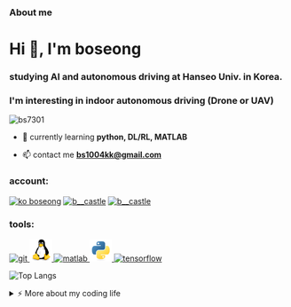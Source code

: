 ### About me

<h1 align="left">Hi 👋, I'm boseong</h1>
<h3 align="left">studying AI and autonomous driving at Hanseo Univ. in Korea.</h3>
<h3 align="left">I'm interesting in indoor autonomous driving (Drone or UAV)</h3>

<p align="left"> <img src="https://komarev.com/ghpvc/?username=bs7301&label=Profile%20views&color=b4faaa&style=flat-square" alt="bs7301" /> </p>

- 🌱 currently learning **python, DL/RL, MATLAB**

- 📫 contact me **bs1004kk@gmail.com**

<h3 align="left">account:</h3>
<p align="left">
<a href="https://kaggle.com/ko boseong" target="blank"><img align="center" src="https://raw.githubusercontent.com/rahuldkjain/github-profile-readme-generator/master/src/images/icons/Social/kaggle.svg" alt="ko boseong" height="30" width="40" /></a>
<a href="https://instagram.com/b__castle" target="blank"><img align="center" src="https://raw.githubusercontent.com/rahuldkjain/github-profile-readme-generator/master/src/images/icons/Social/instagram.svg" alt="b__castle" height="30" width="40" /></a>
<a href="https://discord.gg/b__castle" target="blank"><img align="center" src="https://raw.githubusercontent.com/rahuldkjain/github-profile-readme-generator/master/src/images/icons/Social/discord.svg" alt="b__castle" height="30" width="40" /></a>
</p>

<h3 align="left"> tools:</h3>
<p align="left"> <a href="https://git-scm.com/" target="_blank" rel="noreferrer"> <img src="https://www.vectorlogo.zone/logos/git-scm/git-scm-icon.svg" alt="git" width="40" height="40"/> </a> <a href="https://www.linux.org/" target="_blank" rel="noreferrer"> <img src="https://raw.githubusercontent.com/devicons/devicon/master/icons/linux/linux-original.svg" alt="linux" width="40" height="40"/> </a> <a href="https://www.mathworks.com/" target="_blank" rel="noreferrer"> <img src="https://upload.wikimedia.org/wikipedia/commons/2/21/Matlab_Logo.png" alt="matlab" width="40" height="40"/> </a> <a href="https://www.python.org" target="_blank" rel="noreferrer"> <img src="https://raw.githubusercontent.com/devicons/devicon/master/icons/python/python-original.svg" alt="python" width="40" height="40"/> </a> <a href="https://www.tensorflow.org" target="_blank" rel="noreferrer"> <img src="https://www.vectorlogo.zone/logos/tensorflow/tensorflow-icon.svg" alt="tensorflow" width="40" height="40"/> </a> </p>


![Top Langs](https://github-readme-stats.vercel.app/api/top-langs/?username=bs7301&layout=compact&hide=css,html)





<details>
<summary>⚡️ More about my coding life</summary>
<br />

<p><img align="center" src="https://github-readme-streak-stats.herokuapp.com/?user=bs7301&" alt="bs7301" /></p>



<p>&nbsp;<img align="center" src="https://github-readme-stats.vercel.app/api?username=bs7301&show_icons=true&theme=gruvbox&title_color=000000&text_color=b4faaa&bg_color=ffffff&locale=en" alt="bs7301" /></p>


</details>
